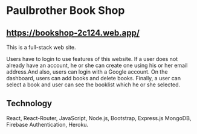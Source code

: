 # Paulbrother Book Shop 

## https://bookshop-2c124.web.app/

This is a full-stack web site.

Users have to login to use features of this website. If a user does not already have an account, he or she can create one using his
or her email address.And also, users can login with a Google account. On the dashboard, users can add books and delete books. Finally,
a user can select a book and user can see the booklist which he or she selected.


## Technology
React, React-Router, JavaScript, Node.js, Bootstrap, Express.js MongoDB, Firebase Authentication, Heroku.
